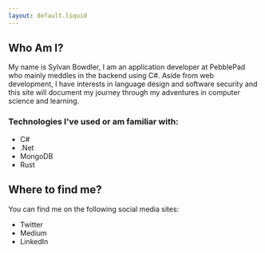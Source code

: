 ```yaml
---
layout: default.liquid
---
```

## Who Am I?
My name is Sylvan Bowdler, I am an application developer at PebblePad who mainly meddles in the backend using C#. Aside from web development, I have interests in language design and software security and this site will document my journey through my adventures in computer science and learning.

### Technologies I've used or am familiar with:
- C#
- .Net
- MongoDB
- Rust

## Where to find me?
You can find me on the following social media sites:
- Twitter
- Medium
- LinkedIn
